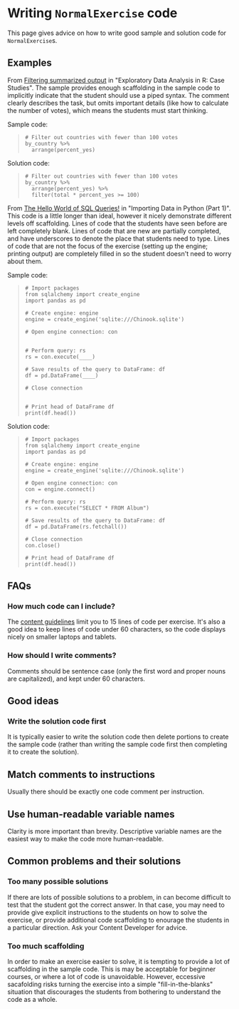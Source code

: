 # Writing `NormalExercise` code

This page gives advice on how to write good sample and solution code for `NormalExercise`s.

## Examples

From [Filtering summarized output](https://campus.datacamp.com/courses/exploratory-data-analysis-in-r-case-study/data-cleaning-and-summarizing-with-dplyr?ex=11) in "Exploratory Data Analysis in R: Case Studies".  The sample provides enough scaffolding in the sample code to implicitly indicate that the student should use a piped syntax. The comment clearly describes the task, but omits important details (like how to calculate the number of votes), which means the students must start thinking.

Sample code:

>     # Filter out countries with fewer than 100 votes
>     by_country %>%
>       arrange(percent_yes)

Solution code:

>     # Filter out countries with fewer than 100 votes
>     by_country %>%
>       arrange(percent_yes) %>%
>       filter(total * percent_yes >= 100)

From [The Hello World of SQL Queries!](https://campus.datacamp.com/courses/importing-data-in-python-part-1/working-with-relational-databases-in-python-3?ex=7) in "Importing Data in Python (Part 1)". This code is a little longer than ideal, however it nicely demonstrate different levels off scaffolding. Lines of code that the students have seen before are left completely blank. Lines of code that are new are partially completed, and have underscores to denote the place that students need to type. Lines of code that are not the focus of the exercise (setting up the engine; printing output) are completely filled in so the student doesn't need to worry about them.

Sample code:

>     # Import packages
>     from sqlalchemy import create_engine
>     import pandas as pd
>     
>     # Create engine: engine
>     engine = create_engine('sqlite:///Chinook.sqlite')
>     
>     # Open engine connection: con
>     
>     
>     # Perform query: rs
>     rs = con.execute(____)
>     
>     # Save results of the query to DataFrame: df
>     df = pd.DataFrame(____)
>     
>     # Close connection
>     
>     
>     # Print head of DataFrame df
>     print(df.head())

Solution code:

>     # Import packages
>     from sqlalchemy import create_engine
>     import pandas as pd
>     
>     # Create engine: engine
>     engine = create_engine('sqlite:///Chinook.sqlite')
>     
>     # Open engine connection: con
>     con = engine.connect()
>     
>     # Perform query: rs
>     rs = con.execute("SELECT * FROM Album")
>     
>     # Save results of the query to DataFrame: df
>     df = pd.DataFrame(rs.fetchall())
>     
>     # Close connection
>     con.close()
>     
>     # Print head of DataFrame df
>     print(df.head())


## FAQs

### How much code can I include?

The [content guidelines](courses/guidelines/content.html#normal-exercise) limit you to 15 lines of code per exercise. It's also a good idea to keep lines of code under 60 characters, so the code displays nicely on smaller laptops and tablets.

### How should I write comments?

Comments should be sentence case (only the first word and proper nouns are capitalized), and kept under 60 characters.


## Good ideas

### Write the solution code first

It is typically easier to write the solution code then delete portions to create the sample code (rather than writing the sample code first then completing it to create the solution).

## Match comments to instructions

Usually there should be exactly one code comment per instruction.

## Use human-readable variable names

Clarity is more important than brevity. Descriptive variable names are the easiest way to make the code more human-readable.


## Common problems and their solutions

### Too many possible solutions

If there are lots of possible solutions to a problem, in can become difficult to test that the student got the correct answer. In that case, you may need to provide give explicit instructions to the students on how to solve the exercise, or provide additional code scaffolding to enourage the students in a particular direction. Ask your Content Developer for advice.

### Too much scaffolding

In order to make an exercise easier to solve, it is tempting to provide a lot of scaffolding in the sample code. This is may be acceptable for beginner courses, or where a lot of code is unavoidable. However, eccessive sacafolding risks turning the exercise into a simple "fill-in-the-blanks" situation that discourages the students from bothering to understand the code as a whole.
